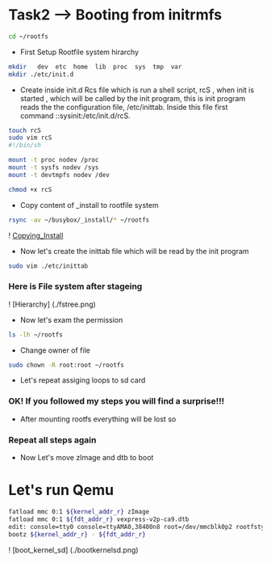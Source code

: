 # Task2 --> Booting from initrmfs

```bash 
cd ~/rootfs
```
- First Setup Rootfile system hirarchy
``` bash 
mkdir   dev  etc  home  lib  proc  sys  tmp  var
mkdir ./etc/init.d
```
- Create inside init.d Rcs file which is run a shell script, rcS , when init is started , which will be called by the init program, this is init program reads the the configuration file, /etc/inittab. Inside this file first command ::sysinit:/etc/init.d/rcS.
``` bash
touch rcS
sudo vim rcS
#!/bin/sh

mount -t proc nodev /proc
mount -t sysfs nodev /sys
mount -t devtmpfs nodev /dev

chmod +x rcS
```
- Copy content of _install to rootfile system
``` bash 
rsync -av ~/busybox/_install/* ~/rootfs
```
! [Copying_Install](./initramfs.png)

- Now let's create the inittab file which will be read by the init program

``` bash
sudo vim ./etc/inittab
```
### Here is File system after stageing 
! [Hierarchy] (./fstree.png)

- Now let's exam the permission 
``` bash 
ls -lh ~/rootfs
```
- Change owner of file
``` bash 
sudo chown -R root:root ~/rootfs
```
- Let's repeat assiging loops to sd card

### OK! If you followed my steps you will find a surprise!!!
- After mounting rootfs everything will be lost so 
### Repeat all steps again

- Now Let's move zImage and dtb to boot 

# Let's run Qemu

``` bash 
fatload mmc 0:1 ${kernel_addr_r} zImage
fatload mmc 0:1 ${fdt_addr_r} vexpress-v2p-ca9.dtb 
edit: console=tty0 console=ttyAMA0,38400n8 root=/dev/mmcblk0p2 rootfstype=ext4 rw  rootwait init=/sbin/init 
bootz ${kernel_addr_r} - ${fdt_addr_r} 
```
! [boot_kernel_sd] (./bootkernelsd.png)

